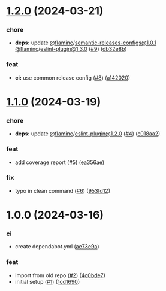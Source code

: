 # [1.2.0](https://github.com/capitnflam/books-types/compare/v1.1.0...v1.2.0) (2024-03-21)


### chore

* **deps:** update [@flaminc](https://github.com/flaminc)/semantic-releases-configs@1.0.1 [@flaminc](https://github.com/flaminc)/eslint-plugin@1.3.0 ([#9](https://github.com/capitnflam/books-types/issues/9)) ([db32e8b](https://github.com/capitnflam/books-types/commit/db32e8b735f0965e035462e55891337b93a3a7d1))


### feat

* **ci:** use common release config ([#8](https://github.com/capitnflam/books-types/issues/8)) ([a142020](https://github.com/capitnflam/books-types/commit/a142020442e80213aac620a39d690851e6d6f4f4))

# [1.1.0](https://github.com/capitnflam/books-types/compare/v1.0.0...v1.1.0) (2024-03-19)


### chore

* **deps:** update [@flaminc](https://github.com/flaminc)/eslint-plugin@1.2.0 ([#4](https://github.com/capitnflam/books-types/issues/4)) ([c018aa2](https://github.com/capitnflam/books-types/commit/c018aa2e80c2f7e17a0af3a6135e8718b39d7254))


### feat

* add coverage report ([#5](https://github.com/capitnflam/books-types/issues/5)) ([ea356ae](https://github.com/capitnflam/books-types/commit/ea356ae743704c1ea06736066faf4388cc311f3c))


### fix

* typo in clean command ([#6](https://github.com/capitnflam/books-types/issues/6)) ([953fd12](https://github.com/capitnflam/books-types/commit/953fd12ef6661c8adceb9443b0d699121a58e72b))

# 1.0.0 (2024-03-16)


### ci

* create dependabot.yml ([ae73e9a](https://github.com/capitnflam/books-types/commit/ae73e9a9bb4891626d53d0aee9fd9153601a8ada))


### feat

* import from old repo ([#2](https://github.com/capitnflam/books-types/issues/2)) ([4c0bde7](https://github.com/capitnflam/books-types/commit/4c0bde715f041395202de22e28b2caad609a7d1c))
* initial setup ([#1](https://github.com/capitnflam/books-types/issues/1)) ([1cd1690](https://github.com/capitnflam/books-types/commit/1cd169060153c51336075c8861a97f76467f642b))
